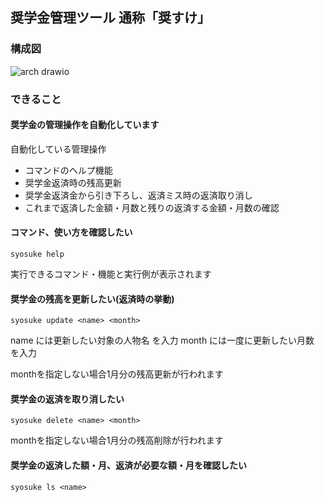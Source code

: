 ## 奨学金管理ツール 通称「奨すけ」
### 構成図
![arch drawio](https://github.com/GitEngHar/CordingSkillUp/assets/119464648/75742d7f-0a32-456b-b6bc-243c64fd4958)

### できること
#### 奨学金の管理操作を自動化しています
自動化している管理操作
- コマンドのヘルプ機能
- 奨学金返済時の残高更新
- 奨学金返済金から引き下ろし、返済ミス時の返済取り消し
- これまで返済した金額・月数と残りの返済する金額・月数の確認

#### コマンド、使い方を確認したい
`syosuke help`

実行できるコマンド・機能と実行例が表示されます

#### 奨学金の残高を更新したい(返済時の挙動)
`syosuke update <name> <month>`

name には更新したい対象の人物名 を入力
month には一度に更新したい月数 を入力

monthを指定しない場合1月分の残高更新が行われます

#### 奨学金の返済を取り消したい
`syosuke delete <name> <month>`

monthを指定しない場合1月分の残高削除が行われます

#### 奨学金の返済した額・月、返済が必要な額・月を確認したい
`syosuke ls <name>`

